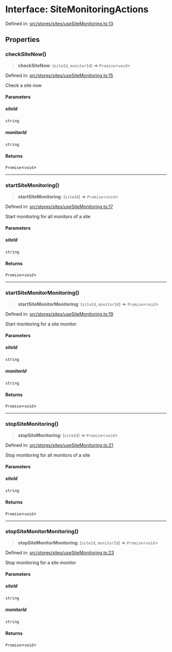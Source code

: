 # Interface: SiteMonitoringActions

Defined in: [src/stores/sites/useSiteMonitoring.ts:13](https://github.com/Nick2bad4u/Uptime-Watcher/blob/3cce0c3b352c8390536ca3c7399ece50a05faf18/src/stores/sites/useSiteMonitoring.ts#L13)

## Properties

### checkSiteNow()

> **checkSiteNow**: (`siteId`, `monitorId`) => `Promise`\<`void`\>

Defined in: [src/stores/sites/useSiteMonitoring.ts:15](https://github.com/Nick2bad4u/Uptime-Watcher/blob/3cce0c3b352c8390536ca3c7399ece50a05faf18/src/stores/sites/useSiteMonitoring.ts#L15)

Check a site now

#### Parameters

##### siteId

`string`

##### monitorId

`string`

#### Returns

`Promise`\<`void`\>

***

### startSiteMonitoring()

> **startSiteMonitoring**: (`siteId`) => `Promise`\<`void`\>

Defined in: [src/stores/sites/useSiteMonitoring.ts:17](https://github.com/Nick2bad4u/Uptime-Watcher/blob/3cce0c3b352c8390536ca3c7399ece50a05faf18/src/stores/sites/useSiteMonitoring.ts#L17)

Start monitoring for all monitors of a site

#### Parameters

##### siteId

`string`

#### Returns

`Promise`\<`void`\>

***

### startSiteMonitorMonitoring()

> **startSiteMonitorMonitoring**: (`siteId`, `monitorId`) => `Promise`\<`void`\>

Defined in: [src/stores/sites/useSiteMonitoring.ts:19](https://github.com/Nick2bad4u/Uptime-Watcher/blob/3cce0c3b352c8390536ca3c7399ece50a05faf18/src/stores/sites/useSiteMonitoring.ts#L19)

Start monitoring for a site monitor

#### Parameters

##### siteId

`string`

##### monitorId

`string`

#### Returns

`Promise`\<`void`\>

***

### stopSiteMonitoring()

> **stopSiteMonitoring**: (`siteId`) => `Promise`\<`void`\>

Defined in: [src/stores/sites/useSiteMonitoring.ts:21](https://github.com/Nick2bad4u/Uptime-Watcher/blob/3cce0c3b352c8390536ca3c7399ece50a05faf18/src/stores/sites/useSiteMonitoring.ts#L21)

Stop monitoring for all monitors of a site

#### Parameters

##### siteId

`string`

#### Returns

`Promise`\<`void`\>

***

### stopSiteMonitorMonitoring()

> **stopSiteMonitorMonitoring**: (`siteId`, `monitorId`) => `Promise`\<`void`\>

Defined in: [src/stores/sites/useSiteMonitoring.ts:23](https://github.com/Nick2bad4u/Uptime-Watcher/blob/3cce0c3b352c8390536ca3c7399ece50a05faf18/src/stores/sites/useSiteMonitoring.ts#L23)

Stop monitoring for a site monitor

#### Parameters

##### siteId

`string`

##### monitorId

`string`

#### Returns

`Promise`\<`void`\>

